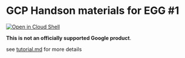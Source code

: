 # GCP Handson materials for EGG #1 

[![Open in Cloud Shell](https://gstatic.com/cloudssh/images/open-btn.png)](https://ssh.cloud.google.com/cloudshell/open?cloudshell_git_repo=https://github.com/GoogleCloudPlatform/gcp-getting-started-lab-jp&cloudshell_working_dir=gaming/egg1&cloudshell_tutorial=tutorial.md)

**This is not an officially supported Google product**.

see [tutorial.md](tutorial.md) for more details
